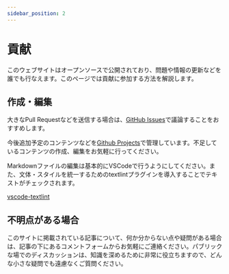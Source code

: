 ```yaml
---
sidebar_position: 2
---
```


# 貢献

このウェブサイトはオープンソースで公開されており、問題や情報の更新などを誰でも行なえます。このページでは貢献に参加する方法を解説します。

## 作成・編集

大きなPull Requestなどを送信する場合は、[GitHub Issues](https://github.com/librewave/mlwizardry/issues)で議論することをおすすめします。

今後追加予定のコンテンツなどを[Github Projects](https://github.com/orgs/librewave/projects/1)で管理しています。不足しているコンテンツの作成、編集をお気軽に行ってください。

Markdownファイルの編集は基本的にVSCodeで行うようにしてください。また、文体・スタイルを統一するためのtextlintプラグインを導入することでテキストがチェックされます。

[vscode-textlint](https://marketplace.visualstudio.com/items?itemName=taichi.vscode-textlint)

## 不明点がある場合

このサイトに掲載されている記事について、何か分からない点や疑問がある場合は、記事の下にあるコメントフォームからお気軽にご連絡ください。パブリックな場でのディスカッションは、知識を深めるために非常に役立ちますので、どんな小さな疑問でも遠慮なくご質問ください。